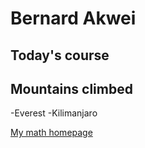 # Bernard Akwei
## Today's course

## Mountains climbed
-Everest
-Kilimanjaro

[My math homepage](https://math.uconn.edu/)
